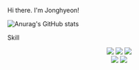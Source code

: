 Hi there. I'm Jonghyeon!

![Anurag's GitHub stats](https://github-readme-stats.vercel.app/api?username=jonghyeon95&show_icons=true&theme=radical)


Skill

<div align=center> 
  <img src="https://img.shields.io/badge/Java-007396?style=for-the-badge&logo=Java&logoColor=white" />
  <img src="https://img.shields.io/badge/SpringBoot-6DB33F?style=for-the-badge&logo=SpringBoot&logoColor=white" />
  <img src="https://img.shields.io/badge/Gradle-02303A?style=for-the-badge&logo=Gradle&logoColor=white" />
  <br>
  <img src="https://img.shields.io/badge/Mybatis-02303A?style=for-the-badge&logo=Mybatis&logoColor=white" />
  <img src="https://img.shields.io/badge/JPA-02303A?style=for-the-badge&logo=JPA&logoColor=white" />
</div>
